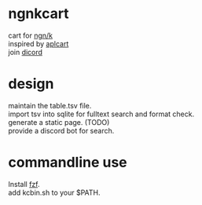 # ngnkcart
cart for [ngn/k](https://codeberg.org/ngn/k)  
inspired by [aplcart](https://github.com/abrudz/aplcart)  
join [dicord](https://discord.gg/ZN9wVvpv)


# design
maintain the table.tsv file.  
import tsv into sqlite for fulltext search and format check.  
generate a static page.  (TODO)  
provide a discord bot for search.

# commandline use
Install [fzf](https://github.com/junegunn/fzf).  
add kcbin.sh to your $PATH.
